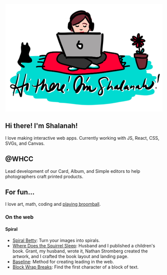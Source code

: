 <img src="https://github.com/shalanah/shalanah/blob/master/shalanah.png?raw=true" />

## Hi there! I'm Shalanah!
I love making interactive web apps. Currently working with JS, React, CSS, SVGs, and Canvas.

## @WHCC
Lead development of our Card, Album, and Simple editors to help photographers craft printed products. 

## For fun...

I love art, math, coding and [playing broomball](https://youtu.be/jXegEec5dC8?t=1973).

### On the web

#### Spiral 

- [Spiral Betty](spiralbetty.com): Turn your images into spirals.
- [Where Does the Squirrel Sleep](wheredoesthesquirrelsleep.com): Husband and I published a children's book. Grant, my husband, wrote it, Nathan Stromberg created the artwork, and I crafted the book layout and landing page.
- [Baseline](https://shalanah.github.io/baseline/): Method for creating leading in the web.
- [Block Wrap Breaks](https://github.com/shalanah/block-wrap-breaks): Find the first character of a block of text.


<!--
**shalanah/shalanah** is a ✨ _special_ ✨ repository because its `README.md` (this file) appears on your GitHub profile.

Here are some ideas to get you started:

- 🔭 I’m currently working on ...
- 🌱 I’m currently learning ...
- 👯 I’m looking to collaborate on ...
- 🤔 I’m looking for help with ...
- 💬 Ask me about ...
- 📫 How to reach me: ...
- 😄 Pronouns: ...
- ⚡ Fun fact: ...
-->
